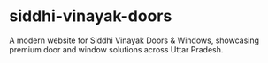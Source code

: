 # siddhi-vinayak-doors
A modern website for Siddhi Vinayak Doors &amp; Windows, showcasing premium door and window solutions across Uttar Pradesh.
